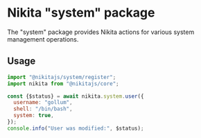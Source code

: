 
# Nikita "system" package

The "system" package provides Nikita actions for various system management operations.

## Usage

```js
import "@nikitajs/system/register";
import nikita from "@nikitajs/core";

const {$status} = await nikita.system.user({
  username: "gollum",
  shell: "/bin/bash",
  system: true,
});
console.info("User was modified:", $status);
```
